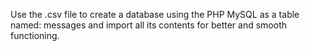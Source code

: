 Use the .csv file to create a database using the PHP MySQL as a table named: messages and import all its contents for better and smooth functioning.
